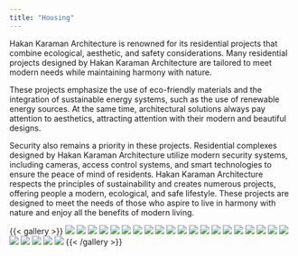 ```yaml
---
title: "Housing"
---
```


Hakan Karaman Architecture is renowned for its residential projects that combine ecological, aesthetic, and safety considerations. Many residential projects designed by Hakan Karaman Architecture are tailored to meet modern needs while maintaining harmony with nature.

These projects emphasize the use of eco-friendly materials and the integration of sustainable energy systems, such as the use of renewable energy sources. At the same time, architectural solutions always pay attention to aesthetics, attracting attention with their modern and beautiful designs.

Security also remains a priority in these projects. Residential complexes designed by Hakan Karaman Architecture utilize modern security systems, including cameras, access control systems, and smart technologies to ensure the peace of mind of residents.
Hakan Karaman Architecture respects the principles of sustainability and creates numerous projects, offering people a modern, ecological, and safe lifestyle. These projects are designed to meet the needs of those who aspire to live in harmony with nature and enjoy all the benefits of modern living.

{{< gallery >}}
<img src="featured.png" class="grid-w50 md:grid-w33 xl:grid-w25" />
<img src="housing_01.jpg" class="grid-w50 md:grid-w33 xl:grid-w25" />
<img src="housing_04.jpg" class="grid-w50 md:grid-w33 xl:grid-w25" />
<img src="housing_05.jpg" class="grid-w50 md:grid-w33 xl:grid-w25" />
<img src="housing_06.png" class="grid-w50 md:grid-w33 xl:grid-w25" />
<img src="housing_07.png" class="grid-w50 md:grid-w33 xl:grid-w25" />
<img src="housing_08.png" class="grid-w50 md:grid-w33 xl:grid-w25" />
<img src="housing_09.png" class="grid-w50 md:grid-w33 xl:grid-w25" />
<img src="housing_10.png" class="grid-w50 md:grid-w33 xl:grid-w25" />
<img src="housing_11.png" class="grid-w50 md:grid-w33 xl:grid-w25" />
<img src="housing_12.png" class="grid-w50 md:grid-w33 xl:grid-w25" />
<img src="housing_13.png" class="grid-w50 md:grid-w33 xl:grid-w25" />
<img src="housing_14.png" class="grid-w50 md:grid-w33 xl:grid-w25" />
<img src="housing_15.png" class="grid-w50 md:grid-w33 xl:grid-w25" />
<img src="housing_16.png" class="grid-w50 md:grid-w33 xl:grid-w25" />
<img src="housing_17.png" class="grid-w50 md:grid-w33 xl:grid-w25" />
<img src="housing_18.png" class="grid-w50 md:grid-w33 xl:grid-w25" />
<img src="housing_19.png" class="grid-w50 md:grid-w33 xl:grid-w25" />
<img src="housing_20.png" class="grid-w50 md:grid-w33 xl:grid-w25" />
<img src="housing_21.png" class="grid-w50 md:grid-w33 xl:grid-w25" />
<img src="housing_22.png" class="grid-w50 md:grid-w33 xl:grid-w25" />
<img src="housing_23.png" class="grid-w50 md:grid-w33 xl:grid-w25" />
<img src="housing_24.png" class="grid-w50 md:grid-w33 xl:grid-w25" />
<img src="housing_25.png" class="grid-w50 md:grid-w33 xl:grid-w25" />
<img src="housing_26.png" class="grid-w50 md:grid-w33 xl:grid-w25" />
{{< /gallery >}}

